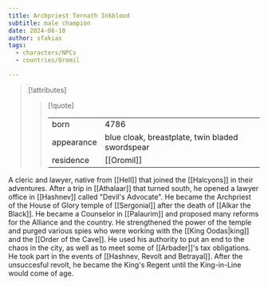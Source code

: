 ```yaml
---
title: Archpriest Ternath Inkblood
subtitle: male champion
date: 2024-06-10
author: sfakias
tags:
  - characters/NPCs
  - countries/Oromil

---
```

> [!attributes]
> 
> > [!quote]
> >
> > | | |
> > | --- | --- |
> > | born | 4786 |
> > | appearance | blue cloak, breastplate, twin bladed swordspear |
> > | residence | [[Oromil]] |

A cleric and lawyer, native from [[Hell]] that joined the [[Halcyons]] in their adventures. After a trip in [[Athalaar]] that turned south, he opened a lawyer office in [[Hashnev]] called "Devil's Advocate". He became the Archpriest of the House of Glory temple of [[Sergonial]] after the death of [[Alkar the Black]]. He became a Counselor in [[Palaurim]] and proposed many reforms for the Alliance and the country. He strengthened the power of the temple and purged various spies who were working with the [[King Oodas|king]] and the [[Order of the Cave]]. He used his authority to put an end to the chaos in the city, as well as to meet some of [[Arbader]]'s tax obligations. He took part in the events of [[Hashnev, Revolt and Betrayal]]. After the unsuccesful revolt, he became the King's Regent until the King-in-Line would come of age.